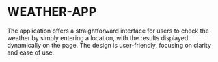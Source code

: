# WEATHER-APP
The application offers a straightforward interface for users to check the weather by simply entering a location, with the results displayed dynamically on the page. The design is user-friendly, focusing on clarity and ease of use.
